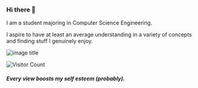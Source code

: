 ### Hi there 👋

<!--
**keshavshivkumar/keshavshivkumar** is a ✨ _special_ ✨ repository because its `README.md` (this file) appears on your GitHub profile.
-->
I am a student majoring in Computer Science Engineering.

I aspire to have at least an average understanding in a variety of concepts and finding stuff I genuinely enjoy.

![image title](https://rushter.com/counter.svg)

![Visitor Count](https://profile-counter.glitch.me/keshavshivkumar/count.svg)

##### Every view boosts my self esteem (probably). 

